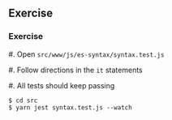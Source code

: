 
## Exercise

### Exercise

  #. Open `src/www/js/es-syntax/syntax.test.js`
  
  #. Follow directions in the `it` statements
  
  #. All tests should keep passing 

```shell
$ cd src
$ yarn jest syntax.test.js --watch
```

